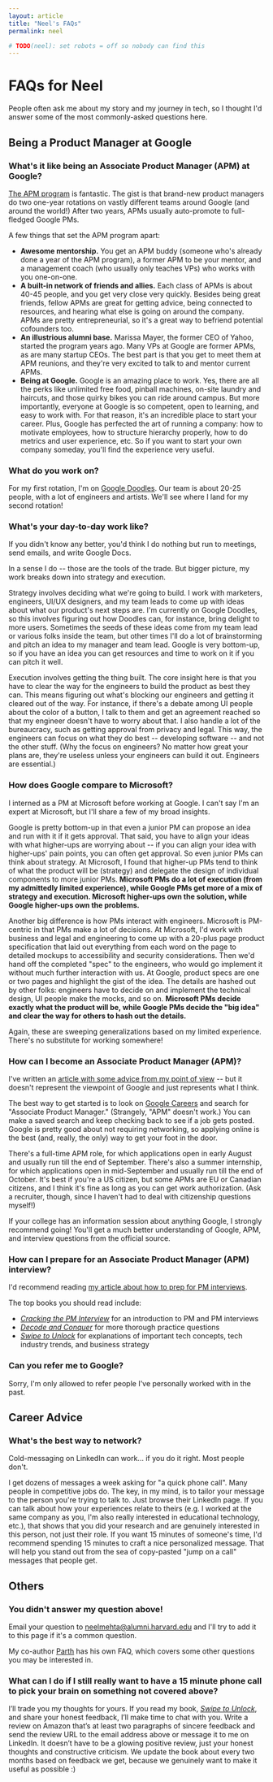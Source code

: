 ```yaml
---
layout: article
title: "Neel's FAQs"
permalink: neel

# TODO(neel): set robots = off so nobody can find this
---
```


# FAQs for Neel

People often ask me about my story and my journey in tech, so I thought I'd answer some of the most commonly-asked questions here.

## Being a Product Manager at Google

### What's it like being an Associate Product Manager (APM) at Google?

[The APM program](https://blog.usejournal.com/how-to-prepare-for-your-google-apm-interviews-b665584c13fc) is fantastic. The gist is that brand-new product managers do two one-year rotations on vastly different teams around Google (and around the world!) After two years, APMs usually auto-promote to full-fledged Google PMs.

A few things that set the APM program apart:

* **Awesome mentorship.** You get an APM buddy (someone who's already done a year of the APM program), a former APM  to be your mentor, and a management coach (who usually only teaches VPs) who works with you one-on-one.
* **A built-in network of friends and allies.** Each class of APMs is about 40-45 people, and you get very close very quickly. Besides being great friends, fellow APMs are great for getting advice, being connected to resources, and hearing what else is going on around the company. APMs are pretty entrepreneurial, so it's a great way to befriend potential cofounders too.
* **An illustrious alumni base.** Marissa Mayer, the former CEO of Yahoo, started the program years ago. Many VPs at Google are former APMs, as are many startup CEOs. The best part is that you get to meet them at APM reunions, and they're very excited to talk to and mentor current APMs.
* **Being at Google.** Google is an amazing place to work. Yes, there are all the perks like unlimited free food, pinball machines, on-site laundry and haircuts, and those quirky bikes you can ride around campus. But more importantly, everyone at Google is so competent, open to learning, and easy to work with.  For that reason, it's an incredible place to start your career. Plus, Google has perfected the art of running a company: how to motivate employees, how to structure hierarchy properly, how to do metrics and user experience, etc. So if you want to start your own company someday, you'll find the experience very useful.

### What do you work on?

For my first rotation, I'm on [Google Doodles](google.com/doodles). Our team is about 20-25 people, with a lot of engineers and artists. We'll see where I land for my second rotation!

### What's your day-to-day work like?

If you didn't know any better, you'd think I do nothing but run to meetings, send emails, and write Google Docs.

In a sense I do -- those are the tools of the trade. But bigger picture, my work breaks down into strategy and execution.

Strategy involves deciding what we're going to build. I work with marketers, engineers, UI/UX designers, and my team leads to come up with ideas about what our product's next steps are. I'm currently on Google Doodles, so this involves figuring out how Doodles can, for instance, bring delight to more users. Sometimes the seeds of these ideas come from my team lead or various folks inside the team, but other times I'll do a lot of brainstorming and pitch an idea to my manager and team lead. Google is very bottom-up, so if you have an idea you can get resources and time to work on it if you can pitch it well.

Execution involves getting the thing built. The core insight here is that you have to clear the way for the engineers to build the product as best they can. This means figuring out what's blocking our engineers and getting it cleared out of the way. For instance, if there's a debate among UI people about the color of a button, I talk to them and get an agreement reached so that my engineer doesn't have to worry about that. I also handle a lot of the bureaucracy, such as getting approval from privacy and legal. This way, the engineers can focus on what they do best -- developing software -- and not the other stuff. (Why the focus on engineers? No matter how great your plans are, they're useless unless your engineers can build it out. Engineers are essential.)

### How does Google compare to Microsoft?

I interned as a PM at Microsoft before working at Google. I can't say I'm an expert at Microsoft, but I'll share a few of my broad insights.

Google is pretty bottom-up in that even a junior PM can propose an idea and run with it if it gets approval. That said, you have to align your ideas with what higher-ups are worrying about -- if you can align your idea with higher-ups' pain points, you can often get approval. So even junior PMs can think about strategy. At Microsoft, I found that higher-up PMs tend to think of what the product will be (strategy) and delegate the design of individual components to more junior PMs. **Microsoft PMs do a lot of execution (from my admittedly limited experience), while Google PMs get more of a mix of strategy and execution. Microsoft higher-ups own the solution, while Google higher-ups own the problems.**

Another big difference is how PMs interact with engineers. Microsoft is PM-centric in that PMs make a lot of decisions. At Microsoft, I'd work with business and legal and engineering to come up with a 20-plus page product specification that laid out everything from each word on the page to detailed mockups to accessibility and security considerations. Then we'd hand off the completed "spec" to the engineers, who would go implement it without much further interaction with us. At Google, product specs are one or two pages and highlight the gist of the idea. The details are hashed out by other folks: engineers have to decide on and implement the technical design, UI people make the mocks, and so on. **Microsoft PMs decide exactly what the product will be, while Google PMs decide the "big idea" and clear the way for others to hash out the details.**

Again, these are sweeping generalizations based on my limited experience. There's no substitute for working somewhere!

### How can I become an Associate Product Manager (APM)?

I've written an [article with some advice from my point of view](https://blog.usejournal.com/how-to-prepare-for-your-google-apm-interviews-b665584c13fc) -- but it doesn't represent the viewpoint of Google and just represents what I think.

The best way to get started is to look on [Google Careers](http://careers.google.com/) and search for "Associate Product Manager." (Strangely, "APM" doesn't work.) You can make a saved search and keep checking back to see if a job gets posted. Google is pretty good about not requiring networking, so applying online is the best (and, really, the only) way to get your foot in the door.

There's a full-time APM role, for which applications open in early August and usually run till the end of September. There's also a summer internship, for which applications open in mid-September and usually run till the end of October. It's best if you're a US citizen, but some APMs are EU or Canadian citizens, and I think it's fine as long as you can get work authorization. (Ask a recruiter, though, since I haven't had to deal with citizenship questions myself!)

If your college has an information session about anything Google, I strongly recommend going! You'll get a much better understanding of Google, APM, and interview questions from the official source.

### How can I prepare for an Associate Product Manager (APM) interview?

I'd recommend reading [my article about how to prep for PM interviews](https://blog.usejournal.com/how-to-prepare-for-your-google-apm-interviews-b665584c13fc).

The top books you should read include:

* [*Cracking the PM Interview*](http://a.co/d/9si7xfx) for an introduction to PM and PM interviews
* [*Decode and Conquer*](http://a.co/d/8keIVJF) for more thorough practice questions
* [*Swipe to Unlock*](http://a.co/d/iHtms2m) for explanations of important tech concepts, tech industry trends, and business strategy

### Can you refer me to Google?

Sorry, I'm only allowed to refer people I've personally worked with in the past.

## Career Advice

### What's the best way to network?

Cold-messaging on LinkedIn can work... if you do it right. Most people don't.

I get dozens of messages a week asking for "a quick phone call". Many people in competitive jobs do. The key, in my mind, is to tailor your message to the person you're trying to talk to. Just browse their LinkedIn page. If you can talk about how your experiences relate to theirs (e.g. I worked at the same company as you, I'm also really interested in educational technology, etc.), that shows that you did your research and are genuinely interested in this person, not just their role. If you want 15 minutes of someone's time, I'd recommend spending 15 minutes to craft a nice personalized message. That will help you stand out from the sea of copy-pasted "jump on a call" messages that people get.

## Others

### You didn't answer my question above!

Email your question to neelmehta@alumni.harvard.edu and I'll try to add it to this page if it's a common question.

My co-author [Parth](parth) has his own FAQ, which covers some other questions you may be interested in.

### What can I do if I still really want to have a 15 minute phone call to pick your brain on something not covered above?

I’ll trade you my thoughts for yours. If you read my book, [*Swipe to Unlock*](http://a.co/d/iHtms2m), and share your honest feedback, I’ll make time to chat with you. Write a review on Amazon that’s at least two paragraphs of sincere feedback and send the review URL to the email address above or message it to me on LinkedIn. It doesn’t have to be a glowing positive review, just your honest thoughts and constructive criticism. We update the book about every two months based on feedback we get, because we genuinely want to make it useful as possible :)
